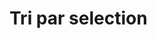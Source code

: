 # Tri par selection  

<!-- Le __tri par selection__

## Principe   

par selection du min  
peut être le max    
double parcours    ****
image animation  

## Algorithme 

### Pseudo code 

### Python  

-->

